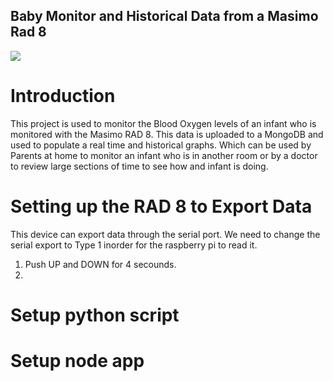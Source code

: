 ## Baby Monitor and Historical Data from a Masimo Rad 8

<img src='https://travis-ci.org/Iukekini/Baby-Monitor-RAD8.svg' />

# Introduction

This project is used to monitor the Blood Oxygen levels of an infant who is monitored with the Masimo RAD 8. This data is uploaded to a MongoDB and used to populate a real time and historical graphs. Which can be used by Parents at home to monitor an infant who is in another room or by a doctor to review large sections of time to see how and infant is doing. 

# Setting up the RAD 8 to Export Data 

This device can export data through the serial port. We need to change the serial export to Type 1 inorder for the raspberry pi to read it. 

1. Push UP and DOWN for 4 secounds. 
2. 

# Setup python script

# Setup node app


